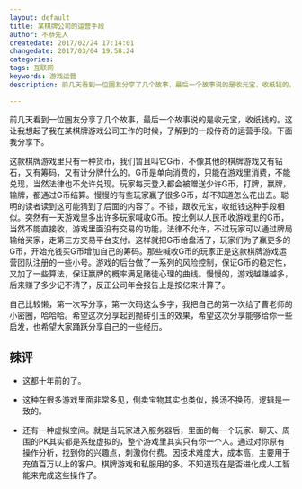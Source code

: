 ```yaml
---
layout: default
title: 某棋牌公司的运营手段
author: 不恭先人
createdate: 2017/02/24 17:14:01
changedate: 2017/03/04 19:58:24
categories:
tags: 互联网
keywords: 游戏运营
description: 前几天看到一位圈友分享了几个故事，最后一个故事说的是收元宝，收纸钱的。这让我想起了我在某棋牌游戏公司工作的时候，了解到的一段传奇的运营手段。下面我分享下。

---
```


前几天看到一位圈友分享了几个故事，最后一个故事说的是收元宝，收纸钱的。这让我想起了我在某棋牌游戏公司工作的时候，了解到的一段传奇的运营手段。下面我分享下。

这款棋牌游戏里只有一种货币，我们暂且叫它G币，不像其他的棋牌游戏又有钻石，又有筹码，又有计分牌什么的。G币是单向消费的，只能在游戏里消费，不能兑现，当然法律也不允许兑现。玩家每天登入都会被赠送少许G币，打牌，赢牌，输牌，都通过G币结算。慢慢的有些玩家赢了很多G币，却不知道怎么花出去。聪明的读者读到这可能猜到了后面的内容了。不错，跟收元宝，收纸钱这种手段相似。突然有一天游戏里多出许多玩家喊收G币。按比例以人民币收游戏里的G币，当然不能直接收，游戏里面没有交易的功能，法律不允许，不过玩家可以通过牌局输给买家，走第三方交易平台支付。这样就把G币给盘活了，玩家们为了赢更多的G币，开始充钱买G币增加自己的筹码。那些喊收G币的玩家正是这款棋牌游戏运营团队注册的一些小号。游戏的后台做了一系列的风险控制，保证G币的稳定性，又加了一些算法，保证赢牌的概率满足赌徒心理的曲线。慢慢的，游戏越赚越多，后来赚了多少记不清了，反正公司年会报告上是按亿来计算了。

自己比较懒，第一次写分享，第一次码这么多字，我把自己的第一次给了曹老师的小密圈，哈哈哈。希望这次分享起到抛砖引玉的效果，希望这次分享能够给你一些启发，也希望大家踊跃分享自己的一些经历。

## 辣评

* 这都十年前的了。

* 这种在很多游戏里面非常多见，倒卖宝物其实也类似，换汤不换药，逻辑是一致的。

* 还有一种虚拟空间。就是当玩家进入服务器后，里面的每一个玩家、聊天、周围的PK其实都是系统虚拟的，整个游戏里其实只有你一个人。通过对你原有操作分析，找到你的兴趣点，刺激你付费。因技术难度大，成本高，主要用于充值百万以上的客户。棋牌游戏和私服用的多。不知道现在是否进化成人工智能来完成这些操作了。
